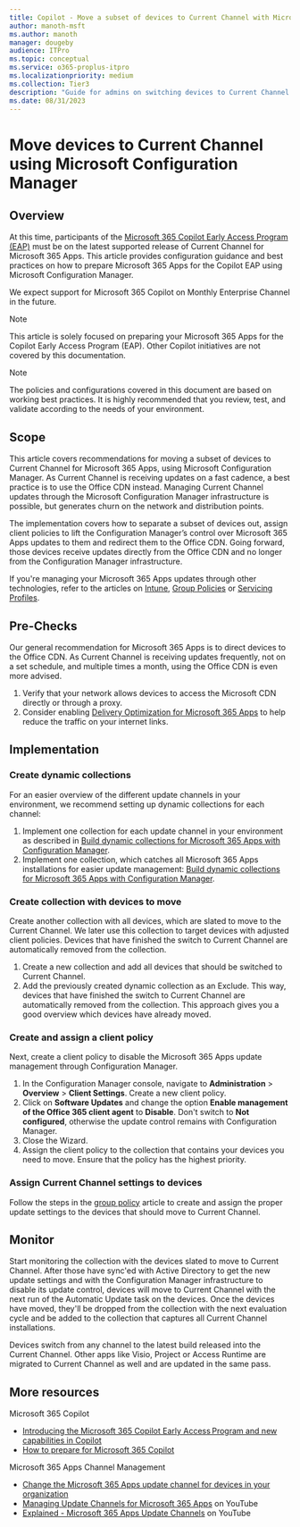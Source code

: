 ```yaml
---
title: Copilot - Move a subset of devices to Current Channel with Microsoft Configuration Manager
author: manoth-msft
ms.author: manoth
manager: dougeby
audience: ITPro 
ms.topic: conceptual 
ms.service: o365-proplus-itpro
ms.localizationpriority: medium
ms.collection: Tier3
description: "Guide for admins on switching devices to Current Channel for Microsoft 365 Apps using Microsoft Configuration Manager"
ms.date: 08/31/2023
---
```


# Move devices to Current Channel using Microsoft Configuration Manager

## Overview

At this time, participants of the [Microsoft 365 Copilot Early Access Program (EAP)](https://www.microsoft.com/microsoft-365/blog/2023/05/09/introducing-the-microsoft-365-copilot-early-access-program-and-new-capabilities-in-copilot/) must be on the latest supported release of Current Channel for Microsoft 365 Apps. This article provides configuration guidance and best practices on how to prepare Microsoft 365 Apps for the Copilot EAP using Microsoft Configuration Manager.

We expect support for Microsoft 365 Copilot on Monthly Enterprise Channel in the future.

> [!NOTE]
> This article is solely focused on preparing your Microsoft 365 Apps for the Copilot Early Access Program (EAP). Other Copilot initiatives are not covered by this documentation.

> [!NOTE]
> The policies and configurations covered in this document are based on working best practices. It is highly recommended that you review, test, and validate according to the needs of your environment.
 
## Scope
This article covers recommendations for moving a subset of devices to Current Channel for Microsoft 365 Apps, using Microsoft Configuration Manager. As Current Channel is receiving updates on a fast cadence, a best practice is to use the Office CDN instead. Managing Current Channel updates through the Microsoft Configuration Manager infrastructure is possible, but generates churn on the network and distribution points.

The implementation covers how to separate a subset of devices out, assign client policies to lift the Configuration Manager’s control over Microsoft 365 Apps updates to them and redirect them to the Office CDN. Going forward, those devices receive updates directly from the Office CDN and no longer from the Configuration Manager infrastructure.

If you're managing your Microsoft 365 Apps updates through other technologies, refer to the articles on [Intune](move-devices-channel-intune.md), [Group Policies](move-devices-channel-group-policy.md) or [Servicing Profiles](move-devices-channel-servicingprofiles.md).

## Pre-Checks
Our general recommendation for Microsoft 365 Apps is to direct devices to the Office CDN. As Current Channel is receiving updates frequently, not on a set schedule, and multiple times a month, using the Office CDN is even more advised.
1.	Verify that your network allows devices to access the Microsoft CDN directly or through a proxy.
2.	Consider enabling [Delivery Optimization for Microsoft 365 Apps](../delivery-optimization.md) to help reduce the traffic on your internet links.

## Implementation

### Create dynamic collections
For an easier overview of the different update channels in your environment, we recommend setting up dynamic collections for each channel:
1.	Implement one collection for each update channel in your environment as described in [Build dynamic collections for Microsoft 365 Apps with Configuration Manager](../fieldnotes/build-dynamic-lean-configuration-manager.md#catch-devices-on-specific-update-channels).
2.	Implement one collection, which catches all Microsoft 365 Apps installations for easier update management: [Build dynamic collections for Microsoft 365 Apps with Configuration Manager](../fieldnotes/build-dynamic-lean-configuration-manager.md#catch-devices-running-microsoft-365-apps).

### Create collection with devices to move
Create another collection with all devices, which are slated to move to the Current Channel. We later use this collection to target devices with adjusted client policies. Devices that have finished the switch to Current Channel are automatically removed from the collection.

1.	Create a new collection and add all devices that should be switched to Current Channel.
2.	Add the previously created dynamic collection as an Exclude. This way, devices that have finished the switch to Current Channel are automatically removed from the collection. This approach gives you a good overview which devices have already moved.

### Create and assign a client policy
Next, create a client policy to disable the Microsoft 365 Apps update management through Configuration Manager.

1. In the Configuration Manager console, navigate to **Administration** > **Overview** > **Client Settings**. Create a new client policy.
2. Click on **Software Updates** and change the option **Enable management of the Office 365 client agent** to **Disable**. Don't switch to **Not configured**, otherwise the update control remains with Configuration Manager.
3. Close the Wizard.
4. Assign the client policy to the collection that contains your devices you need to move. Ensure that the policy has the highest priority.

### Assign Current Channel settings to devices
Follow the steps in the [group policy](./move-devices-channel-group-policy.md) article to create and assign the proper update settings to the devices that should move to Current Channel.

## Monitor
Start monitoring the collection with the devices slated to move to Current Channel. After those have sync'ed with Active Directory to get the new update settings and with the Configuration Manager infrastructure to disable its update control, devices will move to Current Channel with the next run of the Automatic Update task on the devices. Once the devices have moved, they'll be dropped from the collection with the next evaluation cycle and be added to the collection that captures all Current Channel installations.

Devices switch from any channel to the latest build released into the Current Channel. Other apps like Visio, Project or Access Runtime are migrated to Current Channel as well and are updated in the same pass.

## More resources
Microsoft 365 Copilot
- [Introducing the Microsoft 365 Copilot Early Access Program and new capabilities in Copilot](https://www.microsoft.com/en-us/microsoft-365/blog/2023/05/09/introducing-the-microsoft-365-copilot-early-access-program-and-new-capabilities-in-copilot/)
- [How to prepare for Microsoft 365 Copilot](https://techcommunity.microsoft.com/t5/microsoft-365-copilot/how-to-prepare-for-microsoft-365-copilot/ba-p/3851566)

Microsoft 365 Apps Channel Management
- [Change the Microsoft 365 Apps update channel for devices in your organization](change-update-channels.md)
-	[Managing Update Channels for Microsoft 365 Apps](https://www.youtube.com/watch?v=rIpoloAZnSg) on YouTube
-	[Explained - Microsoft 365 Apps Update Channels](https://www.youtube.com/watch?v=eNn4PDkmo7s) on YouTube
